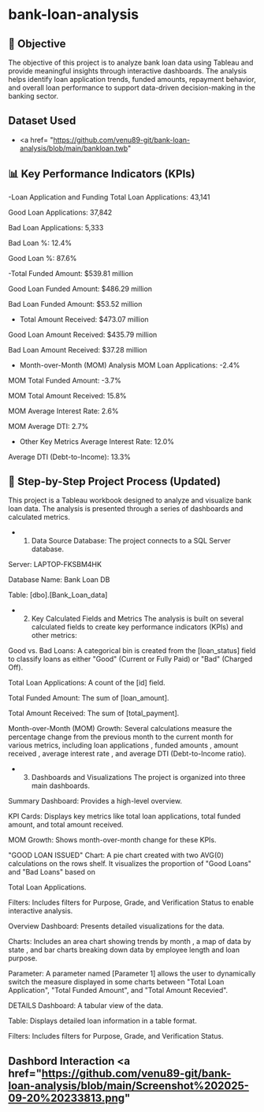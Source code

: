 # bank-loan-analysis
## 🎯 Objective

The objective of this project is to analyze bank loan data using Tableau and provide meaningful insights through interactive dashboards. The analysis helps identify loan application trends, funded amounts, repayment behavior, and overall loan performance to support data-driven decision-making in the banking sector.
## Dataset Used
- <a href= "https://github.com/venu89-git/bank-loan-analysis/blob/main/bankloan.twb"
## 📊 Key Performance Indicators (KPIs)
-Loan Application and Funding
Total Loan Applications: 43,141

Good Loan Applications: 37,842

Bad Loan Applications: 5,333

Bad Loan %: 12.4%

Good Loan %: 87.6%

-Total Funded Amount: $539.81 million

Good Loan Funded Amount: $486.29 million

Bad Loan Funded Amount: $53.52 million

- Total Amount Received: $473.07 million

Good Loan Amount Received: $435.79 million

Bad Loan Amount Received: $37.28 million

- Month-over-Month (MOM) Analysis
MOM Loan Applications: -2.4%

MOM Total Funded Amount: -3.7%

MOM Total Amount Received: 15.8%

MOM Average Interest Rate: 2.6%

MOM Average DTI: 2.7%

- Other Key Metrics
Average Interest Rate: 12.0%

Average DTI (Debt-to-Income): 13.3%
## 📝 Step-by-Step Project Process (Updated)
This project is a Tableau workbook designed to analyze and visualize bank loan data. The analysis is presented through a series of dashboards and calculated metrics.

- 1. Data Source
Database: The project connects to a SQL Server database.


Server: LAPTOP-FKSBM4HK 


Database Name: Bank Loan DB 


Table: [dbo].[Bank_Loan_data] 

- 2. Key Calculated Fields and Metrics
The analysis is built on several calculated fields to create key performance indicators (KPIs) and other metrics:


Good vs. Bad Loans: A categorical bin is created from the [loan_status] field to classify loans as either "Good" (Current or Fully Paid) or "Bad" (Charged Off).






Total Loan Applications: A count of the [id] field.






Total Funded Amount: The sum of [loan_amount].






Total Amount Received: The sum of [total_payment].






Month-over-Month (MOM) Growth: Several calculations measure the percentage change from the previous month to the current month for various metrics, including loan applications , funded amounts , amount received , average interest rate , and average DTI (Debt-to-Income ratio).





- 3. Dashboards and Visualizations
The project is organized into three main dashboards.

Summary Dashboard: Provides a high-level overview.


KPI Cards: Displays key metrics like total loan applications, total funded amount, and total amount received.




MOM Growth: Shows month-over-month change for these KPIs.





"GOOD LOAN ISSUED" Chart: A pie chart created with two AVG(0) calculations on the rows shelf. It visualizes the proportion of "Good Loans" and "Bad Loans" based on 

Total Loan Applications.






Filters: Includes filters for Purpose, Grade, and Verification Status to enable interactive analysis.

Overview Dashboard: Presents detailed visualizations for the data.


Charts: Includes an area chart showing trends by month , a map of data by state , and bar charts breaking down data by employee length and loan purpose.






Parameter: A parameter named [Parameter 1] allows the user to dynamically switch the measure displayed in some charts between "Total Loan Application", "Total Funded Amount", and "Total Amount Recevied".





DETAILS Dashboard: A tabular view of the data.


Table: Displays detailed loan information in a table format.





Filters: Includes filters for Purpose, Grade, and Verification Status.

## Dashbord Interaction <a href="https://github.com/venu89-git/bank-loan-analysis/blob/main/Screenshot%202025-09-20%20233813.png"

